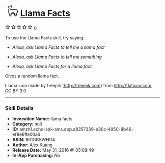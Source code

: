 # &nbsp;<img src="skill_icon" alt="Llama Facts icon" width="36"> [Llama Facts](http://alexa.amazon.com/#skills/amzn1.echo-sdk-ams.app.a8357239-e30c-4950-8b49-ef8e6ffe00a6)
![0 stars](../../images/ic_star_border_black_18dp_1x.png)![0 stars](../../images/ic_star_border_black_18dp_1x.png)![0 stars](../../images/ic_star_border_black_18dp_1x.png)![0 stars](../../images/ic_star_border_black_18dp_1x.png)![0 stars](../../images/ic_star_border_black_18dp_1x.png) 0

To use the Llama Facts skill, try saying...

* *Alexa, ask Llama Facts to tell me a llama fact*

* *Alexa, ask Llama Facts to tell me something*

* *Alexa, ask Llama Facts for a llama fact*

Gives a random llama fact.

Llama icon made by freepik (http://freepik.com) from http://flaticon.com, CC BY 3.0

***

### Skill Details

* **Invocation Name:** llama facts
* **Category:** null
* **ID:** amzn1.echo-sdk-ams.app.a8357239-e30c-4950-8b49-ef8e6ffe00a6
* **ASIN:** B01GBSWHG4
* **Author:** Alex Kuang
* **Release Date:** May 31, 2016 @ 05:08:49
* **In-App Purchasing:** No
